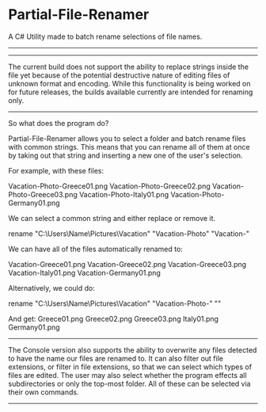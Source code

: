 # Partial-File-Renamer
A C# Utility made to batch rename selections of file names.
___________________________________________________________

------------------------------------------------------------------------------------------

The current build does not support the ability to replace strings inside the file yet because of the potential
destructive nature of editing files of unknown format and encoding. While this functionality is being worked on
for future releases, the builds available currently are intended for renaming only.

------------------------------------------------------------------------------------------
So what does the program do?

Partial-File-Renamer allows you to select a folder and batch rename files with common strings.
This means that you can rename all of them at once by taking out that string and inserting a
new one of the user's selection.

For example, with these files:

Vacation-Photo-Greece01.png
Vacation-Photo-Greece02.png
Vacation-Photo-Greece03.png
Vacation-Photo-Italy01.png
Vacation-Photo-Germany01.png

We can select a common string and either replace or remove it.

rename "C:\Users\Name\Pictures\Vacation" "Vacation-Photo" "Vacation-"

We can have all of the files automatically renamed to:

Vacation-Greece01.png
Vacation-Greece02.png
Vacation-Greece03.png
Vacation-Italy01.png
Vacation-Germany01.png

Alternatively, we could do:

rename "C:\Users\Name\Pictures\Vacation" "Vacation-Photo-" ""

And get:
Greece01.png
Greece02.png
Greece03.png
Italy01.png
Germany01.png

------------------------------------------------------------------------------------------

The Console version also supports the ability to overwrite any files detected to have the name our files are renamed to. It can also filter out file extensions, or filter in file extensions, so that we can select which types of files are edited. The user may also select whether the program effects all subdirectories or
only the top-most folder. All of these can be selected via their own commands.

------------------------------------------------------------------------------------------

